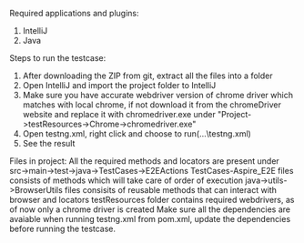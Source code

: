 Required applications and plugins:
1. IntelliJ
2. Java

Steps to run the testcase:
1. After downloading the ZIP from git, extract all the files into a folder
2. Open IntelliJ and import the project folder to IntelliJ
3. Make sure you have accurate webdriver version of chrome driver which matches with local chrome, if not download it from the chromeDriver
website and replace it with chromedriver.exe under "Project->testResources->Chrome->chromedriver.exe"
4. Open testng.xml, right click and choose to run(...\testng.xml)
5. See the result

Files in project: 
All the required methods and locators are present under src->main->test->java->TestCases->E2EActions
TestCases-Aspire_E2E files consists of methods which will take care of order of execution
java->utils->BrowserUtils files consisits of reusable methods that can interact with browser and locators
testResources folder contains required webdrivers, as of now only a chrome driver is created
Make sure all the dependencies are avaiable when running testng.xml from pom.xml, update the dependencies before running the testcase.